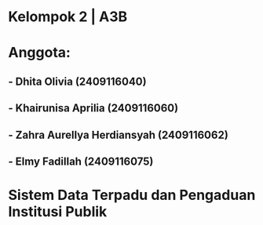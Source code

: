 # Kelompok 2 | A3B
# Anggota:
## - Dhita Olivia (2409116040)
## - Khairunisa Aprilia (2409116060)
## - Zahra Aurellya Herdiansyah (2409116062)
## - Elmy Fadillah (2409116075)


# Sistem Data Terpadu dan Pengaduan Institusi Publik

